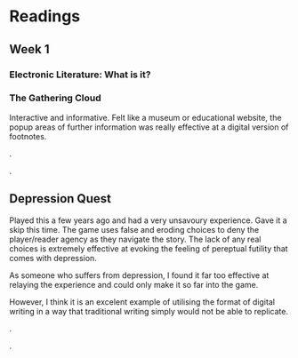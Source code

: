 # Readings

## Week 1

### Electronic Literature: What is it?

### The Gathering Cloud
Interactive and informative. Felt like a museum or educational website, the popup areas of further information was really effective at a digital version of footnotes.  

 .
 
 .
 
    
      
       
## Depression Quest
Played this a few years ago and had a very unsavoury experience. Gave it a skip this time. The game uses false and eroding choices to deny the player/reader agency as they navigate the story. The lack of any real choices is extremely effective at evoking the feeling of pereptual futility that comes with depression.  


As someone who suffers from depression, I found it far too effective at relaying the experience and could only make it so far into the game.

However, I think it is an excelent example of utilising the format of digital writing in a way that traditional writing simply would not be able to replicate.

.

.

